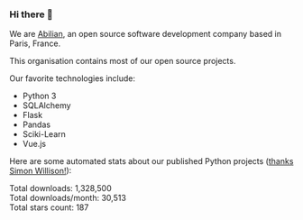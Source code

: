 ### Hi there 👋

We are [Abilian](https://abilian.com/), an open source software development company based in Paris, France.

This organisation contains most of our open source projects.

Our favorite technologies include:

- Python 3
- SQLAlchemy
- Flask
- Pandas
- Sciki-Learn
- Vue.js

Here are some automated stats about our published Python projects
([thanks Simon Willison!][sw-post]):

<!--marker-->
Total downloads: 1,328,500<br>
Total downloads/month: 30,513<br>
Total stars count: 187
<!--end-->

[sw-post]: https://simonwillison.net/2020/Jul/10/self-updating-profile-readme/